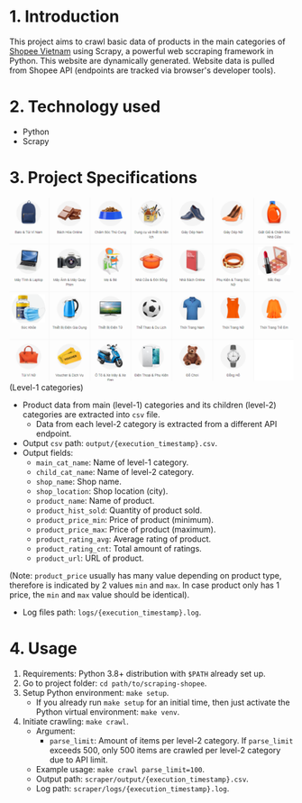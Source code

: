 # 1. Introduction

This project aims to crawl basic data of products in the main categories of [Shopee Vietnam](https://shopee.vn/) using Scrapy, a powerful web sccraping framework in Python. This website are dynamically generated. Website data is pulled from Shopee API (endpoints are tracked via browser's developer tools).

# 2. Technology used

- Python
- Scrapy

# 3. Project Specifications

![Level-1 categories](images/main_categories.png)(Level-1 categories)

- Product data from main (level-1) categories and its children (level-2) categories are extracted into `csv` file.
  - Data from each level-2 category is extracted from a different API endpoint.
- Output `csv` path: `output/{execution_timestamp}.csv`.
- Output fields:
  - `main_cat_name`: Name of level-1 category.
  - `child_cat_name`: Name of level-2 category.
  - `shop_name`: Shop name.
  - `shop_location`: Shop location (city).
  - `product_name`: Name of product.
  - `product_hist_sold`: Quantity of product sold.
  - `product_price_min`: Price of product (minimum).
  - `product_price_max`: Price of product (maximum).
  - `product_rating_avg`: Average rating of product.
  - `product_rating_cnt`: Total amount of ratings.
  - `product_url`: URL of product.

(Note: `product_price` usually has many value depending on product type, therefore is indicated by 2 values `min` and `max`. In case product only has 1 price, the `min` and `max` value should be identical).

- Log files path: `logs/{execution_timestamp}.log`.

# 4. Usage

1. Requirements: Python 3.8+ distribution with `$PATH` already set up.
2. Go to project folder: `cd path/to/scraping-shopee`.
3. Setup Python environment: `make setup`.
   - If you already run `make setup` for an initial time, then just activate the Python virtual environment: `make venv`.
4. Initiate crawling: `make crawl`.
   - Argument:
     - `parse_limit`: Amount of items per level-2 category. If `parse_limit` exceeds 500, only 500 items are crawled per level-2 category due to API limit.
   - Example usage: `make crawl parse_limit=100`.
   - Output path: `scraper/output/{execution_timestamp}.csv`.
   - Log path: `scraper/logs/{execution_timestamp}.log`.